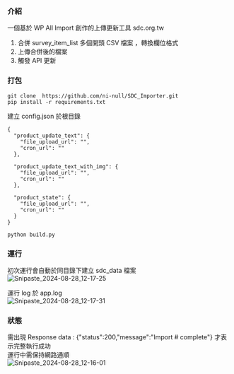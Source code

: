 ### 介紹

一個基於 WP All Import 創作的上傳更新工具 sdc.org.tw

1. 合併 survey_item_list 多個開頭 CSV 檔案 ，轉換欄位格式
2. 上傳合併後的檔案
3. 觸發 API 更新

### 打包

```
git clone  https://github.com/ni-null/SDC_Importer.git
pip install -r requirements.txt

```

建立 config.json 於根目錄

```
{
  "product_update_text": {
    "file_upload_url": "",
    "cron_url": ""
  },

  "product_update_text_with_img": {
    "file_upload_url": "",
    "cron_url": ""
  },

  "product_state": {
    "file_upload_url": "",
    "cron_url": ""
  }
}

```

```
python build.py
```

### 運行

初次運行會自動於同目錄下建立 sdc_data 檔案  
![Snipaste_2024-08-28_12-17-25](https://github.com/user-attachments/assets/a69b3762-2ba7-4510-9f8a-df1a92b2665a)

運行 log 於 app.log  
![Snipaste_2024-08-28_12-17-31](https://github.com/user-attachments/assets/8b873c45-3b86-47df-971c-fe3ddab42728)

### 狀態

需出現 Response data : {"status":200,"message":"Import # complete"} 才表示完整執行成功  
運行中需保持網路通順  
![Snipaste_2024-08-28_12-16-01](https://github.com/user-attachments/assets/8cbd7a97-e54b-4675-8cac-852c61af94f6)
